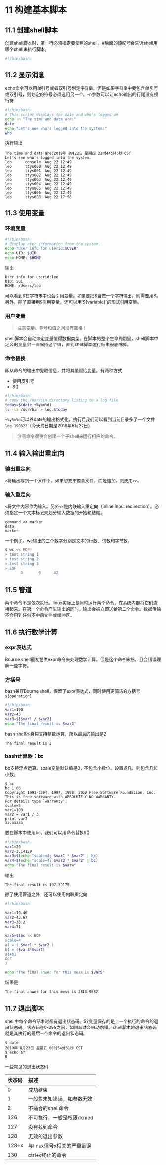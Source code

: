 # 11 构建基本脚本

## 11.1 创建shell脚本

创建shell脚本时，第一行必须指定要使用的shell。#后面的惊叹号会告诉shell用哪个shell来执行脚本。

```bash
#!/bin/bash
```

## 11.2 显示消息

echo命令可以用单引号或者双引号划定字符串。但是如果字符串中要包含单引号或双引号，则划定的符号必须选用另一个。-n参数可以让echo输出的行尾没有换行符

```bash
#!/bin/bash
# This script displays the date and who's logged on
echo -n "The time and data are:"
date
echo "Let's see who's logged into the system:"
who
```

执行输出

```
The time and data are:2019年 8月22日 星期四 22时44分46秒 CST
Let's see who's logged into the system:
leo      console  Aug 22 12:49 
leo      ttys000  Aug 22 12:49 
leo      ttys001  Aug 22 12:49 
leo      ttys002  Aug 22 12:49 
leo      ttys003  Aug 22 12:49 
leo      ttys004  Aug 22 12:49 
leo      ttys005  Aug 22 12:49 
leo      ttys006  Aug 22 12:49 
leo      ttys008  Aug 22 17:56 
```

## 11.3 使用变量

### 环境变量

```bash
#!/bin/bash
# display user information from the system.
echo "User info for userid:$USER"
echo UID: $UID
echo HOME: $HOME
```

输出

```
User info for userid:leo
UID: 501
HOME: /Users/leo
```

可以看到\$在字符串中也会引用变量。如果要把\$当做一个字符输出，则需要用\$。另外，除了直接用$引用变量，还可以用`${variable}`的形式引用变量。

### 用户变量

> 注意变量、等号和值之间没有空格！

shell脚本会自动决定变量值得数据类型。在脚本的整个生命周期里，shell脚本中定义的变量会一直保持这个值，直到shell脚本运行结束被删除掉。

### 命令替换

即从命令的输出中提取信息，并将其值赋给变量。有两种方式

- 使用反引号
- $()

```bash
#!/bin/bash
# copy the /usr/bin directory listing to a log file
today=$(date +%y%m%d)
ls -la /usr/bin > log.$today
```

`+%y%m%d`可以养date的输出格式化，执行后我们可以看到当前目录多了一个文件`log.190822`（今天的日期是2019年8月22日）

> 注意命令替换会创建一个子shell来运行相应的命令。

## 11.4 输入输出重定向

### 输出重定向

`>`将输出写到一个文件中。如果想要不覆盖文件，而是追加，则使用`>>`。

### 输入重定向

`<`将文件内容作为输入。另外`<<`是内联输入重定向（inline input redirection）。必须指定一个文本标记来划分输入数据的开始和结尾。

```
command << marker
data
marker
```

一个例子。wc输出的三个数字分别是文本的行数、词数和字节数。

```bash
$ wc << EOF
> test string 1
> test string 2
> test string 3
> EOF
       3       9      42
```

## 11.5 管道

两个命令不是依次执行。linux实际上是同时运行两个命令，在系统内部将它们连接起来。在第一个命令产生输出的同时，输出会被立即送给第二个命令。数据传输不会用到任何不中间文件或缓冲区。

## 11.6 执行数学计算

### expr表达式

Bourne shell最初提供expr命令来处理数学计算。但是这个命令笨拙，且会错误理解一些字符。

### 方括号

bash兼容Bourne shell，保留了expr表达式，同时使用更简洁的方括号`$[operation]`

```bash
#!/bin/bash
var1=100
var2=45
var3=$[$var1 / $var2]
echo "The final result is $var3"
```

bash shell本身只支持整数运算，所以最后的输出是2

```
The final result is 2
```

### bash计算器：bc

bc支持浮点运算。scale变量默认值是0，不包含小数位。设置成几，则包含几位小数。

```
$ bc
bc 1.06
Copyright 1991-1994, 1997, 1998, 2000 Free Software Foundation, Inc.
This is free software with ABSOLUTELY NO WARRANTY.
For details type `warranty'. 
scale=5
var1=100
var2 = var1 / 3
print var2
33.33333
```

要在脚本中使用bc，我们可以用命令替换$()

```bash
#!/bin/bash
var1=20
var2=3.14159
var3=$(echo "scale=4; $var1 * $var2" | bc)
var4=$(echo "scale=4; $var3 * $var2" | bc)
echo "The final result is $var4"
```

输出

```
The final result is 197.39175
```

除了使用管道之外，还可以使用内联重定向

```bash
#!/bin/bash

var1=10.46
var2=43.67
var3=33.2
var4=71

var5=$(bc << EOF
scale=4
a1 = ( $var1 * $var2 )
b1 = ($var3*$var4)
a1+b1
EOF
)

echo "The final anwer for this mess is $var5"
```

结果是

```
The final anwer for this mess is 2813.9882
```

## 11.7 退出脚本

shell中每个命令结束时都有退出状态码。$?变量保存的是上一个执行的命令的退出状态码。状态码在0-255之间，如果超过会自动求模。shell脚本的退出状态码就是其执行的最后一个命令的退出状态码。

```
$ date
2019年 8月23日 星期五 00时54分31秒 CST
$ echo $?
0
```

一些常见的退出状态码

| 状态码   | 描述               |
| :---- | :--------------- |
| 0     | 成功结束             |
| 1     | 一般性未知错误，如参数无效    |
| 2     | 不适合的shell命令      |
| 126   | 不可执行，一般是权限denied |
| 127   | 没有找到命令           |
| 128   | 无效的退出参数          |
| 128+x | 与linux信号x相关的严重错误 |
| 130   | ctrl+c终止的命令      |

